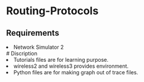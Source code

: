 # Routing-Protocols
## Requirements
<li>
   Network Simulator 2
  </li>
 # Discription
 <li>
 Tutorials files are for learning purpose. </li>
<li> wireless2 and wireless3 provides environment.</li>
<li> Python files are for making graph out of trace files.
</li>

